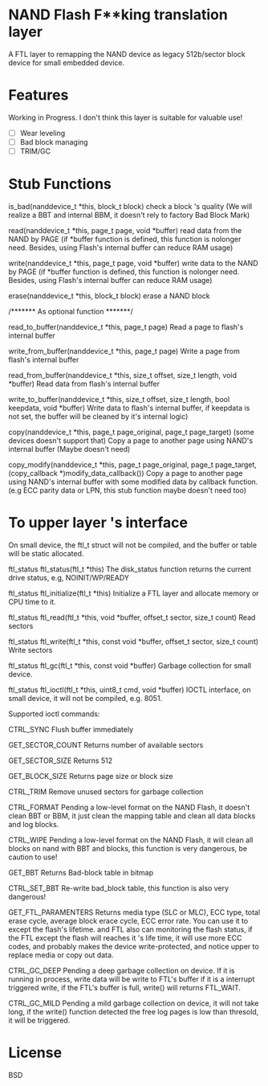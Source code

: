 NAND Flash F**king translation layer
======

A FTL layer to remapping the NAND device as legacy 512b/sector block device for small embedded device.

Features
===

Working in Progress. I don't think this layer is suitable for valuable use!

- [ ] Wear leveling 
- [ ] Bad block managing
- [ ] TRIM/GC

Stub Functions
===

is_bad(nanddevice_t *this, block_t block) check a block 's quality (We will realize a BBT and internal BBM, it doesn't rely to factory Bad Block Mark)

read(nanddevice_t *this, page_t page, void *buffer) read data from the NAND by PAGE (if *buffer function is defined, this function is nolonger need. Besides, using Flash's internal buffer can reduce RAM usage)

write(nanddevice_t *this, page_t page, void *buffer) write data to the NAND by PAGE (if *buffer function is defined, this function is nolonger need. Besides, using Flash's internal buffer can reduce RAM usage)

erase(nanddevice_t *this, block_t block) erase a NAND block

/******* As optional function *******/

read_to_buffer(nanddevice_t *this, page_t page) Read a page to flash's internal buffer

write_from_buffer(nanddevice_t *this, page_t page) Write a page from flash's internal buffer

read_from_buffer(nanddevice_t *this, size_t offset, size_t length, void *buffer) Read data from flash's internal buffer

write_to_buffer(nanddevice_t *this, size_t offset, size_t length, bool keepdata, void *buffer) Write data to flash's internal buffer, if keepdata is not set, the buffer will be cleaned by it's internal logic)

copy(nanddevice_t *this, page_t page_original, page_t page_target) (some devices doesn't support that) Copy a page to another page using NAND's internal buffer (Maybe doesn't need)

copy_modify(nanddevice_t *this, page_t page_original, page_t page_target, (copy_callback *)modify_data_callback()) Copy a page to another page using NAND's internal buffer with some modified data by callback function. (e.g ECC parity data or LPN, this stub function maybe doesn't need too)

To upper layer 's interface
===

On small device, the ftl_t struct will not be compiled, and the buffer or table will be static allocated.

ftl_status ftl_status(ftl_t *this) The disk_status function returns the current drive status, e.g, NOINIT/WP/READY

ftl_status ftl_initialize(ftl_t *this) Initialize a FTL layer and allocate memory or CPU time to it. 

ftl_status ftl_read(ftl_t *this, void *buffer, offset_t sector, size_t count) Read sectors

ftl_status ftl_write(ftl_t *this, const void *buffer, offset_t sector, size_t count) Write sectors

ftl_status ftl_gc(ftl_t *this, const void *buffer) Garbage collection for small device.

ftl_status ftl_ioctl(ftl_t *this, uint8_t cmd, void *buffer) IOCTL interface, on small device, it will not be compiled, e.g. 8051.

Supported ioctl commands:

CTRL_SYNC Flush buffer immediately

GET_SECTOR_COUNT Returns number of available sectors

GET_SECTOR_SIZE Returns 512

GET_BLOCK_SIZE Returns page size or block size

CTRL_TRIM Remove unused sectors for garbage collection

CTRL_FORMAT Pending a low-level format on the NAND Flash, it doesn't clean BBT or BBM, it just clean the mapping table and clean all data blocks and log blocks.

CTRL_WIPE Pending a low-level format on the NAND Flash, it will clean all blocks on nand with BBT and blocks, this function is very dangerous, be caution to use!

GET_BBT Returns Bad-block table in bitmap

CTRL_SET_BBT Re-write bad_block table, this function is also very dangerous!

GET_FTL_PARAMENTERS Returns media type (SLC or MLC), ECC type, total erase cycle, average block erace cycle, ECC error rate. You can use it to except the flash's lifetime. and FTL also can monitoring the flash status, if the FTL except the flash will reaches it 's life time, it will use more ECC codes, and probably makes the device write-protected, and notice upper to replace media or copy out data.

CTRL_GC_DEEP Pending a deep garbage collection on device. If it is running in process, write data will be write to FTL's buffer if it is a interrupt triggered write, if the FTL's buffer is full, write() will returns FTL_WAIT.

CTRL_GC_MILD Pending a mild garbage collection on device, it will not take long, if the write() function detected the free log pages is low than thresold, it will be triggered.


License
===

BSD


